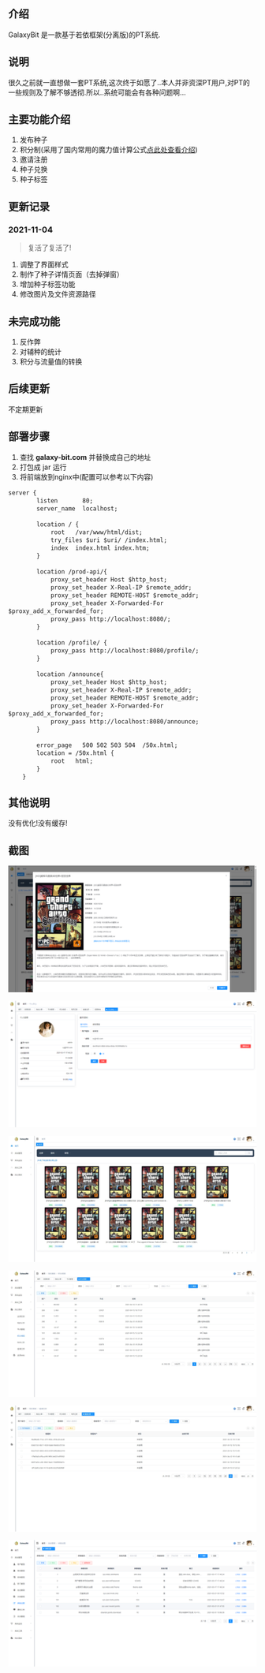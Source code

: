 ## 介绍

GalaxyBit 是一款基于若依框架(分离版)的PT系统.

## 说明

很久之前就一直想做一套PT系统,这次终于如愿了..本人并非资深PT用户,对PT的一些规则及了解不够透彻.所以..系统可能会有各种问题啊...

## 主要功能介绍

1. 发布种子
2. 积分制(采用了国内常用的魔力值计算公式[点此处查看介绍](https://www.sohu.com/a/342448586_100173319))
3. 邀请注册
4. 种子兑换
5. 种子标签

## 更新记录

### 2021-11-04

> 复活了复活了!

1. 调整了界面样式
2. 制作了种子详情页面（去掉弹窗）
3. 增加种子标签功能
4. 修改图片及文件资源路径

## 未完成功能

1. 反作弊
2. 对辅种的统计
3. 积分与流量值的转换

## 后续更新

不定期更新

## 部署步骤

1. 查找 **galaxy-bit.com** 并替换成自己的地址
2. 打包成 jar 运行
3. 将前端放到nginx中(配置可以参考以下内容)

```
server {
        listen       80;
        server_name  localhost;

		location / {
            root   /var/www/html/dist;
			try_files $uri $uri/ /index.html;
            index  index.html index.htm;
        }
		
		location /prod-api/{
			proxy_set_header Host $http_host;
			proxy_set_header X-Real-IP $remote_addr;
			proxy_set_header REMOTE-HOST $remote_addr;
			proxy_set_header X-Forwarded-For $proxy_add_x_forwarded_for;
			proxy_pass http://localhost:8080/;
		}

		location /profile/ {
		    proxy_pass http://localhost:8080/profile/; 
		}

		location /announce{
			proxy_set_header Host $http_host;
			proxy_set_header X-Real-IP $remote_addr;
			proxy_set_header REMOTE-HOST $remote_addr;
			proxy_set_header X-Forwarded-For $proxy_add_x_forwarded_for;
			proxy_pass http://localhost:8080/announce;
		}

        error_page   500 502 503 504  /50x.html;
        location = /50x.html {
            root   html;
        }
    }

```

## 其他说明

没有优化!没有缓存!

## 截图
![资源详情](screenshots/1.png)

![个人中心](screenshots/2.png)

![资源列表](screenshots/3.jpeg)

![积分明细](screenshots/4.jpeg)

![邀请码](screenshots/5.jpeg)

![参数配置](screenshots/6.png)